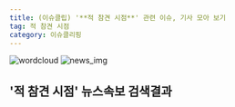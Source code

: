 ```yaml
---
title: (이슈클립) '**적 참견 시점**' 관련 이슈, 기사 모아 보기
tag: 적 참견 시점
category: 이슈클리핑
---
```

![wordcloud](https://s3.ap-northeast-2.amazonaws.com/lyrics101-wordcloud/2018-09-09-1536447340.png)
![news_img](https://user-images.githubusercontent.com/42597476/44507050-1206f400-a6e4-11e8-8d98-7ffbfebb353f.png)
## **'**적 참견 시점**'** 뉴스속보 검색결과

